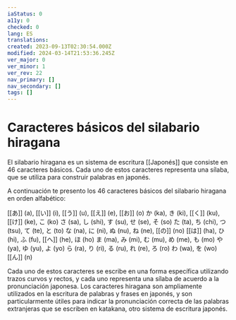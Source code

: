 ```yaml
---
iaStatus: 0
a11y: 0
checked: 0
lang: ES
translations: 
created: 2023-09-13T02:30:54.000Z
modified: 2024-03-14T21:53:36.245Z
ver_major: 0
ver_minor: 1
ver_rev: 22
nav_primary: []
nav_secondary: []
tags: []
---
```

# Caracteres básicos del silabario hiragana

El silabario hiragana es un sistema de escritura [[Japonés]] que consiste en 46 caracteres básicos. Cada uno de estos caracteres representa una sílaba, que se utiliza para construir palabras en japonés.

A continuación te presento los 46 caracteres básicos del silabario hiragana en orden alfabético:

[[あ]] (a), [[い]] (i), [[う]] (u), [[え]] (e), [[お]] (o) か (ka), き (ki), [[く]] (ku), [[け]] (ke), こ (ko) さ (sa), し (shi), す (su), せ (se), そ (so) た (ta), ち (chi), つ (tsu), て (te), と (to) な (na), に (ni), ぬ (nu), ね (ne), [[の]] (no) [[は]] (ha), ひ (hi), ふ (fu), [[へ]] (he), ほ (ho) ま (ma), み (mi), む (mu), め (me), も (mo) や (ya), ゆ (yu), よ (yo) ら (ra), り (ri), る (ru), れ (re), ろ (ro) わ (wa), を (wo) [[ん]] (n)

Cada uno de estos caracteres se escribe en una forma específica utilizando trazos curvos y rectos, y cada uno representa una sílaba de acuerdo a la pronunciación japonesa. Los caracteres hiragana son ampliamente utilizados en la escritura de palabras y frases en japonés, y son particularmente útiles para indicar la pronunciación correcta de las palabras extranjeras que se escriben en katakana, otro sistema de escritura japonés.